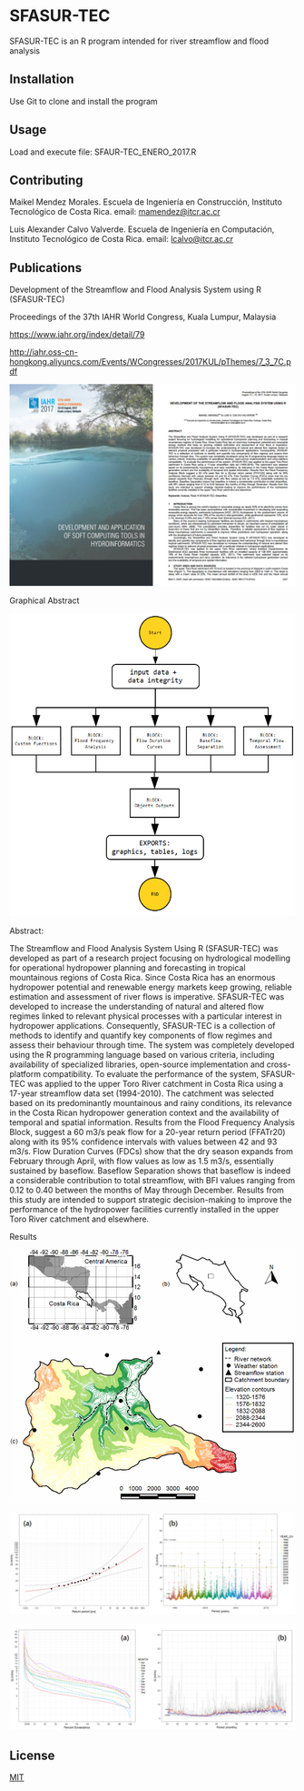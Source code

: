 # SFASUR-TEC

SFASUR-TEC is an R program intended for river streamflow and flood analysis

## Installation

Use Git to clone and install the program

## Usage

Load and execute file: SFAUR-TEC_ENERO_2017.R

## Contributing

Maikel Mendez Morales. Escuela de Ingeniería en Construcción, Instituto Tecnológico de Costa Rica. email: mamendez@itcr.ac.cr

Luis Alexander Calvo Valverde. Escuela de Ingeniería en Computación, Instituto Tecnológico de Costa Rica. email: lcalvo@itcr.ac.cr

## Publications

Development of the Streamflow and Flood Analysis System using R (SFASUR-TEC)

Proceedings of the 37th IAHR World Congress, Kuala Lumpur, Malaysia

https://www.iahr.org/index/detail/79

http://iahr.oss-cn-hongkong.aliyuncs.com/Events/WCongresses/2017KUL/pThemes/7_3_7C.pdf

![alt test](/SFAUR_TEC00.png)

Graphical Abstract

![alt test](/SFAUR_TEC01.png)

Abstract: 

The Streamflow and Flood Analysis System Using R (SFASUR-TEC) was developed as part of a research project focusing on hydrological modelling for operational hydropower planning and forecasting in tropical mountainous regions of Costa Rica. Since Costa Rica has an enormous hydropower potential and renewable energy markets keep growing, reliable estimation and assessment of river flows is imperative. SFASUR-TEC was developed to increase the understanding of natural and altered flow regimes linked to relevant physical processes with a particular interest in hydropower applications. Consequently, SFASUR-TEC is a collection of methods to identify and quantify key components of flow regimes and assess their behaviour through time. The system was completely developed using the R programming language based on various criteria, including availability of specialized libraries, open-source implementation and cross-platform compatibility. To evaluate the performance of the system, SFASUR-TEC was applied to the upper Toro River catchment in Costa Rica using a 17-year streamflow data set (1994-2010). The catchment was selected based on its predominantly mountainous and rainy conditions, its relevance in the Costa Rican hydropower generation context and the availability of temporal and spatial information. Results from the Flood Frequency Analysis Block, suggest a 60 m3/s peak flow for a 20-year return period (FFATr20) along with its 95% confidence intervals with values between 42 and 93 m3/s. Flow Duration Curves (FDCs) show that the dry season expands from February through April, with flow values as low as 1.5 m3/s, essentially sustained by baseflow. Baseflow Separation shows that baseflow is indeed a considerable contribution to total streamflow, with BFI values ranging from
0.12 to 0.40 between the months of May through December. Results from this study are intended to support strategic decision-making to improve the performance of the hydropower facilities currently installed in the upper Toro River catchment and elsewhere.

Results

![alt test](/SFAUR_TEC02.png)

![alt test](/SFAUR_TEC03.png)

![alt test](/SFAUR_TEC04.png)

## License

[MIT](https://choosealicense.com/licenses/mit/)
